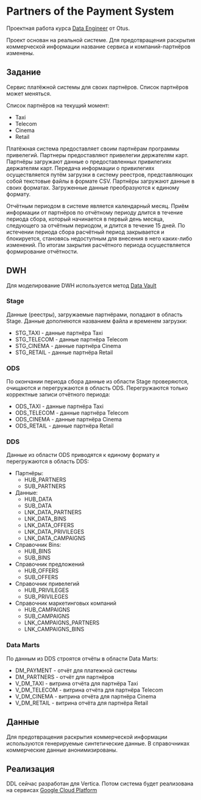 # Partners of the Payment System
Проектная работа курса [Data Engineer](https://otus.ru/lessons/data-engineer/) от Otus.

Проект основан на реальной системе. Для предотвращения раскрытия коммерческой информации название сервиса и компаний-партнёров изменены.

## Задание
Сервис платёжной системы для своих партнёров. Список партнёров может меняться.

Список партнёров на текущий момент:
- Taxi
- Telecom
- Cinema
- Retail

Платёжная система предоставляет своим партнёрам программы привелегий. Партнеры предоставляют привелегии держателям карт. Партнёры загружают данные о предоставленных привилегиях держателям карт. Передача информации о привилегиях осуществляется путём загрузки в систему реестров, представляющих собой текстовые файлы в формате CSV. Партнёры загружают данные в своих форматах. Загруженные данные преобразуются к единому формату.

Отчётным периодом в системе является календарный месяц. Приём информации от партнёров по отчётному периоду длится в течение периода сбора, который начинается в первый день месяца, следующего за отчётным периодом, и длится в течение 15 дней. По истечении периода сбора расчётный период закрывается и блокируется, становясь недоступным для внесения в него каких-либо изменений. По итогам закрытия расчётного периода осуществляется формирование отчётности.

## DWH
Для моделирование DWH используется метод [Data Vault](https://en.wikipedia.org/wiki/Data_vault_modeling)

### Stage
Данные (реестры), загружаемые партнёрами, попадают в область Stage. Данные дополняются названием файла и временем загрузки:
- STG_TAXI - данные партнёра Taxi
- STG_TELECOM - данные партнёра Telecom
- STG_CINEMA - данные партнёра Cinema
- STG_RETAIL - данные партнёра Retail

### ODS
По окончании периода сбора данные из области Stage проверяются, очищаются и перегружаются в область ODS. Перегружаются только корректные записи отчётного периода:
- ODS_TAXI - данные партнёра Taxi
- ODS_TELECOM - данные партнёра Telecom
- ODS_CINEMA - данные партнёра Cinema
- ODS_RETAIL - данные партнёра Retail

### DDS
Данные из области ODS приводятся к единому формату и перегружаются в область DDS:
- Партнёры:
  - HUB_PARTNERS
  - SUB_PARTNERS
- Данные:
  - HUB_DATA
  - SUB_DATA
  - LNK_DATA_PARTNERS
  - LNK_DATA_BINS
  - LNK_DATA_OFFERS
  - LNK_DATA_PRIVILEGES
  - LNK_DATA_CAMPAIGNS
- Справочник Bins:
  - HUB_BINS
  - SUB_BINS
- Справочник предложений
  - HUB_OFFERS
  - SUB_OFFERS
- Справочник привелегий
  - HUB_PRIVILEGES
  - SUB_PRIVILEGES
- Справочник маркетинговых компаний
  - HUB_CAMPAIGNS
  - SUB_CAMPAIGNS
  - LNK_CAMPAIGNS_PARTNERS
  - LNK_CAMPAIGNS_BINS

### Data Marts
По данным из DDS строятся отчёты в области Data Marts:
- DM_PAYMENT - отчёт для платежной системы
- DM_PARTNERS - отчёт для партнёров
- V_DM_TAXI - витрина отчёта для партнёра Taxi
- V_DM_TELECOM - витрина отчёта для партнёра Telecom
- V_DM_CINEMA - витрина отчёта для партнёра Cinema
- V_DM_RETAIL - витрина отчёта для партнёра Retail

## Данные
Для предотвращения раскрытия коммерческой информации используются генерируемые синтетические данные. В справочниках коммерческие данные анонимизированы.

## Реализация
DDL сейчас разработан для Vertica. Потом система будет реализована на сервисах [Google Cloud Platform](https://cloud.google.com)
